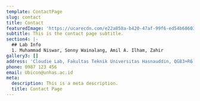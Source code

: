 ```yaml
---
template: ContactPage
slug: contact
title: Contact
featuredImage: 'https://ucarecdn.com/e22a858a-b420-47af-99f6-ed54b6860333/'
subtitle: This is the contact page subtitle.
section4: |-
  ## Lab Info
  1. Muhammad Niswar, Sonny Wainalang, Amil A. Ilham, Zahir 
gallery3: []
address: 'Cloudie Lab, Fakultas Teknik Universitas Hasnauddin, QG83+R6 Makassar'
phone: 0987 123 456
email: Ubicon@unhas.ac.id
meta:
  description: This is a meta description.
  title: Contact Page
---
```


